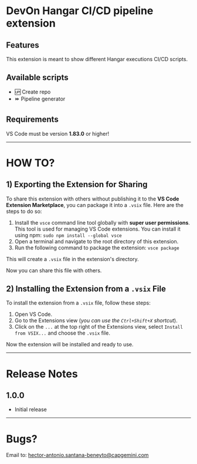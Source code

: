 # DevOn Hangar CI/CD pipeline extension

## Features

This extension is meant to show different Hangar executions CI/CD scripts.

## Available scripts
- 🆙 Create repo
- ⏩ Pipeline generator

## Requirements

VS Code must be version **1.83.0** or higher!

---

# HOW TO?
## 1) Exporting the Extension for Sharing

To share this extension with others without publishing it to the **VS Code Extension Marketplace**, you can package it into a `.vsix` file.
Here are the steps to do so:

1. Install the `vsce` command line tool globally with **super user permissions**. This tool is used for managing VS Code extensions. You can install it using npm: `sudo npm install --global vsce`
2. Open a terminal and navigate to the root directory of this extension.
3. Run the following command to package the extension: `vsce package`

This will create a `.vsix` file in the extension's directory.

Now you can share this file with others.

## 2) Installing the Extension from a `.vsix` File

To install the extension from a `.vsix` file, follow these steps:

1. Open VS Code.
2. Go to the Extensions view (*you can use the `Ctrl+Shift+X` shortcut*).
3. Click on the `...` at the top right of the Extensions view, select `Install from VSIX...` and choose the `.vsix` file.

Now the extension will be installed and ready to use.

---

# Release Notes

## 1.0.0

- Initial release


--- 

# Bugs?

Email to: hector-antonio.santana-beneyto@capgemini.com